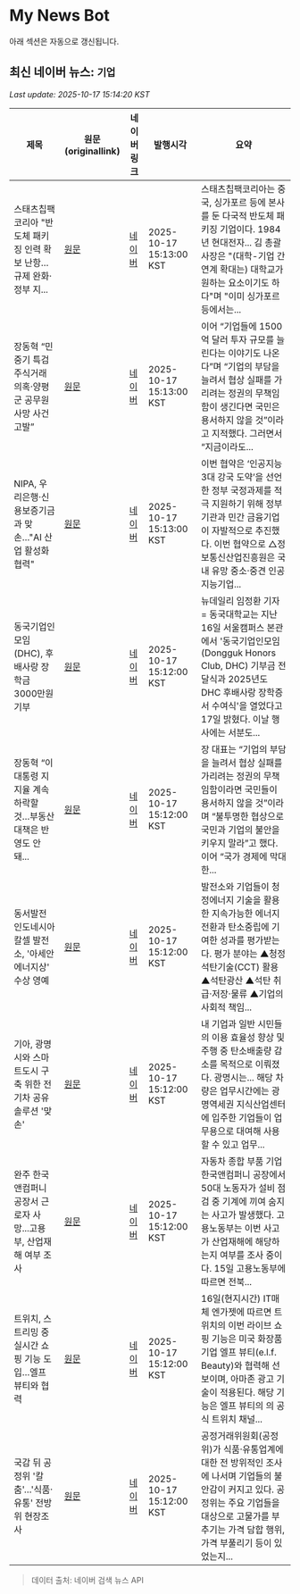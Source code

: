 # My News Bot

아래 섹션은 자동으로 갱신됩니다.

<!-- NEWS:START -->
## 최신 네이버 뉴스: `기업`
_Last update: 2025-10-17 15:14:20 KST_

| 제목 | 원문(originallink) | 네이버 링크 | 발행시각 | 요약 |
|---|---|---|---|---|
| 스태츠칩팩코리아 "반도체 패키징 인력 확보 난항…규제 완화·정부 지... | [원문](https://www.ddaily.co.kr/page/view/2025101714592086353) | [네이버](https://n.news.naver.com/mnews/article/138/0002207159?sid=105) | 2025-10-17 15:13:00 KST | 스태츠칩팩코리아는 중국, 싱가포르 등에 본사를 둔 다국적 반도체 패키징 기업이다. 1984년 현대전자... 김 총괄사장은 "(대학-기업 간 연계 확대는) 대학교가 원하는 요소이기도 하다"며 "이미 싱가포르 등에서는... |
| 장동혁 “민중기 특검 주식거래 의혹·양평군 공무원 사망 사건 고발” | [원문](https://www.donga.com/news/Politics/article/all/20251017/132582912/2) | [네이버](https://n.news.naver.com/mnews/article/020/0003667931?sid=100) | 2025-10-17 15:13:00 KST | 이어 “기업들에 1500억 달러 투자 규모를 늘린다는 이야기도 나온다”며 “기업의 부담을 늘려서 협상 실패를 가리려는 정권의 무책임함이 생긴다면 국민은 용서하지 않을 것”이라고 지적했다. 그러면서 “지금이라도... |
| NIPA, 우리은행·신용보증기금과 맞손…"AI 산업 활성화 협력" | [원문](http://www.inews24.com/view/1896729) | [네이버](https://n.news.naver.com/mnews/article/031/0000972731?sid=105) | 2025-10-17 15:13:00 KST | 이번 협약은 ‘인공지능 3대 강국 도약’을 선언한 정부 국정과제를 적극 지원하기 위해 정부 기관과 민간 금융기업이 자발적으로 추진했다. 이번 협약으로 △정보통신산업진흥원은 국내 유망 중소·중견 인공지능기업... |
| 동국기업인모임(DHC), 후배사랑 장학금 3000만원 기부 | [원문](https://biz.newdaily.co.kr/site/data/html/2025/10/17/2025101700245.html) | [네이버](https://biz.newdaily.co.kr/site/data/html/2025/10/17/2025101700245.html) | 2025-10-17 15:12:00 KST | 뉴데일리 임정환 기자 = 동국대학교는 지난 16일 서울캠퍼스 본관에서 '동국기업인모임(Dongguk Honors Club, DHC) 기부금 전달식과 2025년도 DHC 후배사랑 장학증서 수여식'을 열었다고 17일 밝혔다. 이날 행사에는 서분도... |
| 장동혁 “이 대통령 지지율 계속 하락할 것…부동산 대책은 반영도 안돼... | [원문](https://www.hani.co.kr/arti/politics/politics_general/1223960.html) | [네이버](https://n.news.naver.com/mnews/article/028/0002771416?sid=100) | 2025-10-17 15:12:00 KST | 장 대표는 “기업의 부담을 늘려서 협상 실패를 가리려는 정권의 무책임함이라면 국민들이 용서하지 않을 것”이라며 “불투명한 협상으로 국민과 기업의 불안을 키우지 말라”고 했다. 이어 “국가 경제에 막대한... |
| 동서발전 인도네시아 칼셀 발전소, '아세안 에너지상' 수상 영예 | [원문](http://www.e-platform.net/news/articleView.html?idxno=97087) | [네이버](http://www.e-platform.net/news/articleView.html?idxno=97087) | 2025-10-17 15:12:00 KST | 발전소와 기업들이 청정에너지 기술을 활용한 지속가능한 에너지 전환과 탄소중립에 기여한 성과를 평가받는다. 평가 분야는 ▲청정석탄기술(CCT) 활용 ▲석탄광산 ▲석탄 취급·저장·물류 ▲기업의 사회적 책임... |
| 기아, 광명시와 스마트도시 구축 위한 전기차 공유 솔루션 '맞손' | [원문](http://www.popcornnews.net/news/articleView.html?idxno=97799) | [네이버](http://www.popcornnews.net/news/articleView.html?idxno=97799) | 2025-10-17 15:12:00 KST | 내 기업과 일반 시민들의 이용 효율성 향상 및 주행 중 탄소배출량 감소를 목적으로 이뤄졌다. 광명시는... 해당 차량은 업무시간에는 광명역세권 지식산업센터에 입주한 기업들이 업무용으로 대여해 사용할 수 있고 업무... |
| 완주 한국앤컴퍼니 공장서 근로자 사망...고용부, 산업재해 여부 조사 | [원문](https://www.thepublic.kr/news/articleView.html?idxno=280097) | [네이버](https://www.thepublic.kr/news/articleView.html?idxno=280097) | 2025-10-17 15:12:00 KST | 자동차 종합 부품 기업 한국앤컴퍼니 공장에서 50대 노동자가 설비 점검 중 기계에 끼여 숨지는 사고가 발생했다. 고용노동부는 이번 사고가 산업재해에 해당하는지 여부를 조사 중이다. 15일 고용노동부에 따르면 전북... |
| 트위치, 스트리밍 중 실시간 쇼핑 기능 도입…엘프 뷰티와 협력 | [원문](https://www.digitaltoday.co.kr/news/articleView.html?idxno=597806) | [네이버](https://www.digitaltoday.co.kr/news/articleView.html?idxno=597806) | 2025-10-17 15:12:00 KST | 16일(현지시간) IT매체 엔가젯에 따르면 트위치의 이번 라이브 쇼핑 기능은 미국 화장품 기업 엘프 뷰티(e.l.f. Beauty)와 협력해 선보이며, 아마존 광고 기술이 적용된다. 해당 기능은 엘프 뷰티의 의 공식 트위치 채널... |
| 국감 뒤 공정위 '칼춤'…'식품·유통' 전방위 현장조사 | [원문](https://www.mediapen.com/news/view/1049863) | [네이버](https://www.mediapen.com/news/view/1049863) | 2025-10-17 15:12:00 KST | 공정거래위원회(공정위)가 식품·유통업계에 대한 전 방위적인 조사에 나서며 기업들의 불안감이 커지고 있다. 공정위는 주요 기업들을 대상으로 고물가를 부추기는 가격 담합 행위, 가격 부풀리기 등이 있었는지... |

> 데이터 출처: 네이버 검색 뉴스 API
<!-- NEWS:END -->
